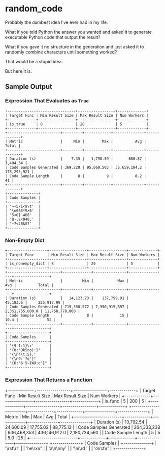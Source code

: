 # random_code

Probably the dumbest idea I've ever had in my life.

What if you told Python the answer you wanted and asked it to generate executable Python code that output the result?

What if you gave it no structure in the generation and just asked it to randomly combine characters until something worked?

That would be a stupid idea.

But here it is.


## Sample Output


### Expression That Evaluates as `True`
```
+-------------+-----------------+-----------------+-------------+
| Target Func | Min Result Size | Max Result Size | Num Workers |
+-------------+-----------------+-----------------+-------------+
| is_true     | 8               | 20              | 5           |
+-------------+-----------------+-----------------+-------------+
+------------------------+---------+------------+--------------+-------------+
| Metric                 |     Min |        Max |          Avg |       Total |
+------------------------+---------+------------+--------------+-------------+
| Duration (s)           |    7.35 |   1,798.59 |       680.87 |    3,404.34 |
| Code Samples Generated | 369,220 | 95,660,503 | 35,659,184.2 | 178,295,921 |
| Code Sample Length     |       8 |          9 |          8.2 |          41 |
+------------------------+---------+------------+--------------+-------------+
+--------------+
| Code Samples |
+--------------+
| '~+5/1<9\t'  |
| '\n663*9>6'  |
| '5<0| 466'   |
| '8-.2<940,'  |
| '~7<28&87'   |
+--------------+
```

### Non-Empty Dict
```
+------------------+-----------------+-----------------+-------------+
| Target Func      | Min Result Size | Max Result Size | Num Workers |
+------------------+-----------------+-----------------+-------------+
| is_nonempty_dict | 8               | 20              | 5           |
+------------------+-----------------+-----------------+-------------+
+------------------------+-------------+---------------+-----------------+----------------+
| Metric                 |         Min |           Max |             Avg |          Total |
+------------------------+-------------+---------------+-----------------+----------------+
| Duration (s)           |   14,123.73 |    137,799.91 |        45,183.6 |     225,917.99 |
| Code Samples Generated | 715,388,572 | 7,390,915,897 | 2,351,755,600.0 | 11,758,778,000 |
| Code Sample Length     |           8 |            15 |            10.4 |             52 |
+------------------------+-------------+---------------+-----------------+----------------+
+-------------------+
| Code Samples      |
+-------------------+
| '{9-1:1}\r'       |
| "{0:'Dk5no)'}"    |
| '{\n4\t:5},'      |
| "{\n9:'?q'}"      |
| "{6:'6 5~IW9:c'}" |
+-------------------+
```


### Expression That Returns a Function

+-------------+-----------------+-----------------+-------------+
| Target Func | Min Result Size | Max Result Size | Num Workers |
+-------------+-----------------+-----------------+-------------+
| is_func     | 5               | 200             | 5           |
+-------------+-----------------+-----------------+-------------+
+------------------------+-------------+-------------+---------------+---------------+
| Metric                 |         Min |         Max |           Avg |         Total |
+------------------------+-------------+-------------+---------------+---------------+
| Duration (s)           |   10,792.54 |   24,600.09 |     17,755.02 |     88,775.12 |
| Code Samples Generated | 264,333,238 | 606,468,353 | 436,146,912.0 | 2,180,734,560 |
| Code Sample Length     |           5 |           5 |           5.0 |            25 |
+------------------------+-------------+-------------+---------------+---------------+
+--------------+
| Code Samples |
+--------------+
| '\rst\rr'    |
| 'he\rx\r'    |
| 'a\n\nny'    |
| '\ni\rd '    |
| 'o\rct\r'    |
+--------------+